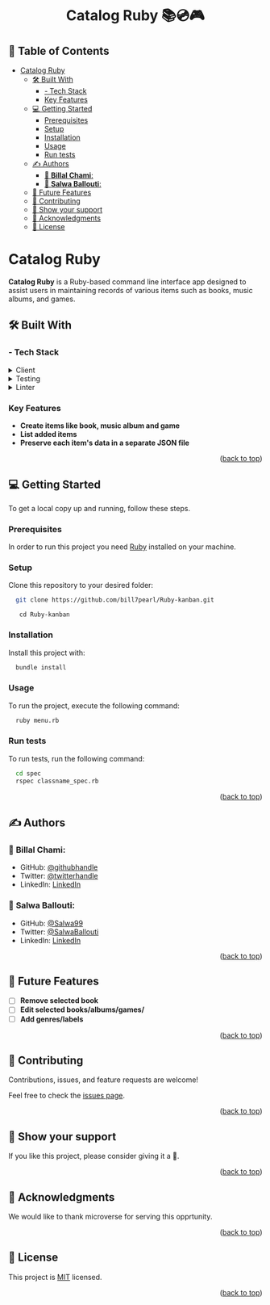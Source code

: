 <a name="readme-top"></a>

<div align="center">
  <h1><b>Catalog Ruby 📚💿🎮</b></h1>
</div>


## 📗 Table of Contents

- [Catalog Ruby ](#catalog-ruby-)
  - [🛠 Built With ](#-built-with-)
    - [- Tech Stack ](#--tech-stack-)
    - [Key Features ](#key-features-)
  - [💻 Getting Started ](#-getting-started-)
    - [Prerequisites ](#prerequisites-)
    - [Setup ](#setup-)
    - [Installation ](#installation-)
    - [Usage ](#usage-)
    - [Run tests ](#run-tests-)
  - [✍️ Authors ](#️-authors-)
    - [👤 **Billal Chami**:](#-billal-chami)
    - [👤 **Salwa Ballouti**:](#-salwa-ballouti)
  - [🔭 Future Features ](#-future-features-)
  - [🤝 Contributing ](#-contributing-)
  - [💖 Show your support ](#-show-your-support-)
  - [🙏 Acknowledgments ](#-acknowledgments-)
  - [📝  License ](#--license-)


# Catalog Ruby <a name="about-project"></a>

**Catalog Ruby** is a Ruby-based command line interface app designed to assist users in maintaining records of various items such as books, music albums, and games.
## 🛠 Built With <a name="built-with"></a>

### - Tech Stack <a name="tech-stack"></a>

<details>
  <summary>Client</summary>
  <ul>
    <li><a href="https://www.ruby-lang.org/en/">Ruby</a></li>
  </ul>
</details>

<details>
<summary>Testing</summary>
  <ul>
    <li><a href="https://rspec.info/">RSpec</a></li>
  </ul>
</details>

<details>
<summary>Linter</summary>
  <ul>
    <li><a href="https://rubocop.org/">Rubocop</a></li>
  </ul>
</details>

### Key Features <a name="key-features"></a>

- **Create items like book, music album and game**
- **List added items**
- **Preserve each item's data in a separate JSON file**

<p align="right">(<a href="#readme-top">back to top</a>)</p>


## 💻 Getting Started <a name="getting-started"></a>

To get a local copy up and running, follow these steps.

### Prerequisites <a name="prerequisites"></a>

In order to run this project you need [Ruby](https://www.ruby-lang.org/en/) installed on your machine.


### Setup <a name="setup"></a>

Clone this repository to your desired folder:

```sh
  git clone https://github.com/bill7pearl/Ruby-kanban.git
```

```
   cd Ruby-kanban
```


### Installation <a name="installation"></a>

Install this project with:

```sh
  bundle install
```

### Usage <a name="usage"></a>

To run the project, execute the following command:

```sh
  ruby menu.rb
```

### Run tests <a name="run-tests"></a>

To run tests, run the following command:

```sh
  cd spec
  rspec classname_spec.rb
```

<p align="right">(<a href="#readme-top">back to top</a>)</p>


## ✍️ Authors <a name="authors"></a>

### 👤 **Billal Chami**:
- GitHub: [@githubhandle](https://github.com/bill7pearl)
- Twitter: [@twitterhandle](https://twitter.com/BillChami)
- LinkedIn: [LinkedIn](https://www.linkedin.com/in/billal-chami-263497194/)
  
### 👤 **Salwa Ballouti**:
- GitHub: [@Salwa99](https://github.com/Salwa99)
- Twitter: [@SalwaBallouti](https://twitter.com/salwa_ballouti)
- LinkedIn: [LinkedIn](https://www.linkedin.com/in/salwa-ballouti)


<p align="right">(<a href="#readme-top">back to top</a>)</p>


## 🔭 Future Features <a name="future-features"></a>

- [ ] **Remove selected book**
- [ ] **Edit selected books/albums/games/**
- [ ] **Add genres/labels**

<p align="right">(<a href="#readme-top">back to top</a>)</p>


## 🤝 Contributing <a name="contributing"></a>

Contributions, issues, and feature requests are welcome!

Feel free to check the [issues page](../../../issues).

<p align="right">(<a href="#readme-top">back to top</a>)</p>


## 💖 Show your support <a name="support"></a>

If you like this project, please consider giving it a 🌟.

<p align="right">(<a href="#readme-top">back to top</a>)</p>


## 🙏 Acknowledgments <a name="acknowledgements"></a>

We would like to thank microverse for serving this opprtunity.


<p align="right">(<a href="#readme-top">back to top</a>)</p>


## 📝  License <a name="license"></a>

This project is [MIT](./LICENSE) licensed.

<p align="right">(<a href="#readme-top">back to top</a>)</p>
